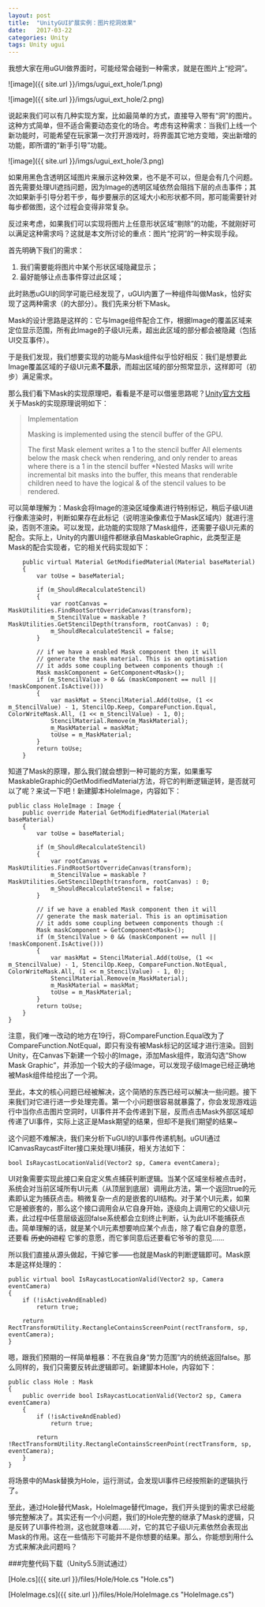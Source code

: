 ```yaml
---
layout: post
title:  "UnityGUI扩展实例：图片挖洞效果"
date:   2017-03-22
categories: Unity
tags: Unity ugui
---
```



我想大家在用uGUI做界面时，可能经常会碰到一种需求，就是在图片上“挖洞”。

![image]({{ site.url }}/imgs/ugui_ext_hole/1.png)

![image]({{ site.url }}/imgs/ugui_ext_hole/2.png)

说起来我们可以有几种实现方案，比如最简单的方式，直接导入带有“洞”的图片。这种方式简单，但不适合需要动态变化的场合。考虑有这种需求：当我们上线一个新功能时，可能希望在玩家第一次打开游戏时，将界面其它地方变暗，突出新增的功能，即所谓的“新手引导”功能。

![image]({{ site.url }}/imgs/ugui_ext_hole/3.png)

如果用黑色含透明区域图片来展示这种效果，也不是不可以，但是会有几个问题。首先需要处理UI遮挡问题，因为Image的透明区域依然会阻挡下层的点击事件；其次如果新手引导分若干步，每步要展示的区域大小和形状都不同，那可能需要针对每步都做图，这个过程会变得非常复杂。

反过来考虑，如果我们可以实现将图片上任意形状区域“剔除”的功能，不就刚好可以满足这种需求吗？这就是本文所讨论的重点：图片“挖洞”的一种实现手段。

首先明确下我们的需求：

1. 我们需要能将图片中某个形状区域隐藏显示；
2. 最好能够让点击事件穿过此区域；

此时熟悉uGUI的同学可能已经发现了，uGUI内置了一种组件叫做Mask，恰好实现了这两种需求（的大部分）。我们先来分析下Mask。

Mask的设计思路是这样的：它与Image组件配合工作，根据Image的覆盖区域来定位显示范围，所有此Image的子级UI元素，超出此区域的部分都会被隐藏（包括UI交互事件）。

于是我们发现，我们想要实现的功能与Mask组件似乎恰好相反：我们是想要此Image覆盖区域的子级UI元素**不显示**，而超出区域的部分照常显示，这样即可（初步）满足需求。

那么我们看下Mask的实现原理吧，看看是不是可以借鉴思路呢？[Unity官方文档](https://docs.unity3d.com/Manual/script-Mask.html)关于Mask的实现原理说明如下：

> Implementation
> 
> Masking is implemented using the stencil buffer of the GPU.
> 
> The first Mask element writes a 1 to the stencil buffer All elements below the mask check when rendering, and only render to areas where there is a 1 in the stencil buffer *Nested Masks will write incremental bit masks into the buffer, this means that renderable children need to have the logical & of the stencil values to be rendered.

可以简单理解为：Mask会将Image的渲染区域像素进行特别标记，稍后子级UI进行像素渲染时，判断如果存在此标记（说明渲染像素位于Mask区域内）就进行渲染，否则不渲染。可以发现，此功能的实现除了Mask组件，还需要子级UI元素的配合。实际上，Unity的内置UI组件都继承自MaskableGraphic，此类型正是Mask的配合实现者，它的相关代码实现如下：

```
    public virtual Material GetModifiedMaterial(Material baseMaterial)
    {
        var toUse = baseMaterial;

        if (m_ShouldRecalculateStencil)
        {
            var rootCanvas = MaskUtilities.FindRootSortOverrideCanvas(transform);
            m_StencilValue = maskable ? MaskUtilities.GetStencilDepth(transform, rootCanvas) : 0;
            m_ShouldRecalculateStencil = false;
        }

        // if we have a enabled Mask component then it will
        // generate the mask material. This is an optimisation
        // it adds some coupling between components though :(
        Mask maskComponent = GetComponent<Mask>();
        if (m_StencilValue > 0 && (maskComponent == null || !maskComponent.IsActive()))
        {
            var maskMat = StencilMaterial.Add(toUse, (1 << m_StencilValue) - 1, StencilOp.Keep, CompareFunction.Equal, ColorWriteMask.All, (1 << m_StencilValue) - 1, 0);
            StencilMaterial.Remove(m_MaskMaterial);
            m_MaskMaterial = maskMat;
            toUse = m_MaskMaterial;
        }
        return toUse;
    }
```

知道了Mask的原理，那么我们就会想到一种可能的方案，如果重写MaskableGraphic的GetModifiedMaterial方法，将它的判断逻辑逆转，是否就可以了呢？来试一下吧！新建脚本HoleImage，内容如下：

```
public class HoleImage : Image {
    public override Material GetModifiedMaterial(Material baseMaterial)
    {
        var toUse = baseMaterial;

        if (m_ShouldRecalculateStencil)
        {
            var rootCanvas = MaskUtilities.FindRootSortOverrideCanvas(transform);
            m_StencilValue = maskable ? MaskUtilities.GetStencilDepth(transform, rootCanvas) : 0;
            m_ShouldRecalculateStencil = false;
        }

        // if we have a enabled Mask component then it will
        // generate the mask material. This is an optimisation
        // it adds some coupling between components though :(
        Mask maskComponent = GetComponent<Mask>();
        if (m_StencilValue > 0 && (maskComponent == null || !maskComponent.IsActive()))
        {
            var maskMat = StencilMaterial.Add(toUse, (1 << m_StencilValue) - 1, StencilOp.Keep, CompareFunction.NotEqual, ColorWriteMask.All, (1 << m_StencilValue) - 1, 0);
            StencilMaterial.Remove(m_MaskMaterial);
            m_MaskMaterial = maskMat;
            toUse = m_MaskMaterial;
        }
        return toUse;
    }
}
```
注意，我们唯一改动的地方在19行，将CompareFunction.Equal改为了CompareFunction.NotEqual，即只有没有被Mask标记的区域才进行渲染。回到Unity，在Canvas下新建一个较小的Image，添加Mask组件，取消勾选“Show Mask Graphic”，并添加一个较大的子级Image，可以发现子级Image已经正确地被Mask组件给挖出了一个洞。

至此，本文的核心问题已经被解决，这个简陋的东西已经可以解决一些问题。接下来我们对它进行进一步处理完善。第一个小问题很容易就暴露了，你会发现游戏运行中当你点击图片空洞时，UI事件并不会传递到下层，反而点击Mask外部区域却传递了UI事件，实际上这正是Mask期望的结果，但却不是我们期望的结果~

这个问题不难解决，我们来分析下uGUI的UI事件传递机制。uGUI通过ICanvasRaycastFilter接口来处理UI捕获，相关方法如下：

```
bool IsRaycastLocationValid(Vector2 sp, Camera eventCamera);
```

UI对象需要实现此接口来自定义焦点捕获判断逻辑。当某个区域坐标被点击时，系统会对当前区域所有UI元素（从顶层到底层）调用此方法，第一个返回true的元素即认定为捕获点击。稍微复杂一点的是嵌套的UI结构。对于某个UI元素，如果它是被嵌套的，那么这个接口调用会从它自身开始，逐级向上调用它的父级UI元素，此过程中任意层级返回false系统都会立刻终止判断，认为此UI不能捕获点击。简单理解的话，就是某个UI元素想要响应某个点击，除了看它自身的意愿，还要看 ~~历史的进程~~ 它爹的意愿，而它爹同意后还要看它爷爷的意见……

所以我们直接从源头做起，干掉它爹——也就是Mask的判断逻辑即可。Mask原本是这样处理的：

```
public virtual bool IsRaycastLocationValid(Vector2 sp, Camera eventCamera)
{
    if (!isActiveAndEnabled)
        return true;

    return RectTransformUtility.RectangleContainsScreenPoint(rectTransform, sp, eventCamera);
}
```

嗯，跟我们预期的一样简单粗暴：不在我自身“势力范围”内的统统返回false。那么同样的，我们只需要反转此逻辑即可。新建脚本Hole，内容如下：

```
public class Hole : Mask
{
    public override bool IsRaycastLocationValid(Vector2 sp, Camera eventCamera)
    {
        if (!isActiveAndEnabled)
            return true;

        return !RectTransformUtility.RectangleContainsScreenPoint(rectTransform, sp, eventCamera);
    }
}
```

将场景中的Mask替换为Hole，运行测试，会发现UI事件已经按照新的逻辑执行了。

至此，通过Hole替代Mask，HoleImage替代Image，我们开头提到的需求已经能够完整解决了。其实还有一个小问题，我们的Hole完整的继承了Mask的逻辑，只是反转了UI事件检测，这也就意味着……对，它的其它子级UI元素依然会表现出Mask的作用。这在一些情形下可能并不是你想要的结果。那么，你能想到用什么方式来解决此问题吗？


###完整代码下载（Unity5.5测试通过）

[Hole.cs]({{ site.url }}/files/Hole/Hole.cs "Hole.cs")

[HoleImage.cs]({{ site.url }}/files/Hole/HoleImage.cs "HoleImage.cs")